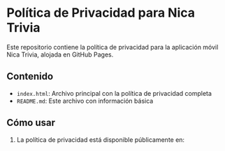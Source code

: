 # Política de Privacidad para Nica Trivia

Este repositorio contiene la política de privacidad para la aplicación móvil Nica Trivia, alojada en GitHub Pages.

## Contenido

- `index.html`: Archivo principal con la política de privacidad completa
- `README.md`: Este archivo con información básica

## Cómo usar

1. La política de privacidad está disponible públicamente en:
